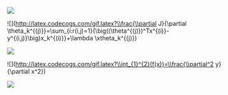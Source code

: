 

<img src="http://latex.codecogs.com/gif.latex?\frac{\partial J}{\partial \theta_k^{(j)}}=\sum_{i:r(i,j)=1}{\big((\theta^{(j)})^Tx^{(i)}-y^{(i,j)}\big)x_k^{(i)}}+\lambda \theta_k^{(j)}" />

![](http://latex.codecogs.com/gif.latex?\\frac{\\partial J}{\\partial \\theta_k^{(j)}}=\\sum_{i:r(i,j)=1}{\\big((\\theta^{(j)})^Tx^{(i)}-y^{(i,j)}\\big)x_k^{(i)}}+\\lambda \\xtheta_k^{(j)})

![](http://latex.codecogs.com/gif.latex?\\frac{1}{1+sin(x)})

![](http://latex.codecogs.com/gif.latex?\\int_{1}^{2}(f(x))=\\frac{\\partial^2 y}{\\partial x^2})

![](http://latex.codecogs.com/gif.latex?\\int_{1}^{2}(f(x)))
